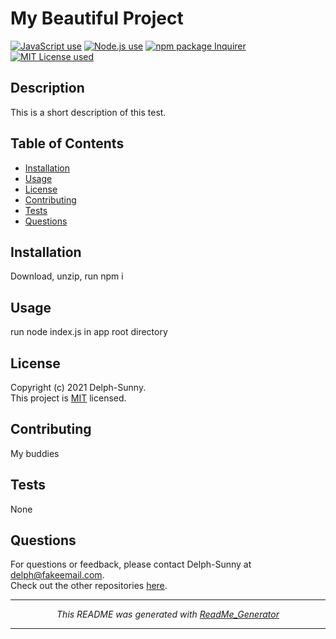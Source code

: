 # My Beautiful Project  
  
<a href="https://img.shields.io/badge/javascript-100%25-blue?style=plastic"><img alt="JavaScript use" src="https://img.shields.io/badge/javascript-100%25-blue?style=plastic"></a> 
<a href="https://img.shields.io/badge/node-v12.19.0-orange?style=plastic"><img alt="Node.js use" src="https://img.shields.io/badge/node-v12.19.0-orange?style=plastic"></a> 
<a href="https://img.shields.io/badge/npm-Inquirer-red?style=plastic"><img alt="npm package Inquirer" src="https://img.shields.io/badge/npm-Inquirer-red?style=plastic"></a> 
<a href="https://img.shields.io/badge/License-MIT-brightgreen?style=plastic"><img alt="MIT License used" src="https://img.shields.io/badge/License-MIT-brightgreen?style=plastic"></a>   

## Description
This is a short description of this test.  

## Table of Contents  
* [Installation](#Installation)  
* [Usage](#Usage)  
* [License](#License)  
* [Contributing](#Contributing)   
* [Tests](#Tests)  
* [Questions](#Questions)  
 

## Installation  
Download, unzip, run npm i  
  

## Usage  
run node index.js in app root directory   

## License  
Copyright (c) 2021 Delph-Sunny.  
This project is [MIT](https://choosealicense.com/licenses/mit/) licensed.     
  
## Contributing  
My buddies  

## Tests  
None  

## Questions  
For questions or feedback, please contact Delph-Sunny at delph@fakeemail.com.  
Check out the other repositories [here](https://github.com/Delph-Sunny/).  



****  


<div style="text-align:center">
<i>This README was generated with <a href="https://github.com/Delph-Sunny/09-ReadMe_Generator">ReadMe_Generator</a></i>
</div>


---
